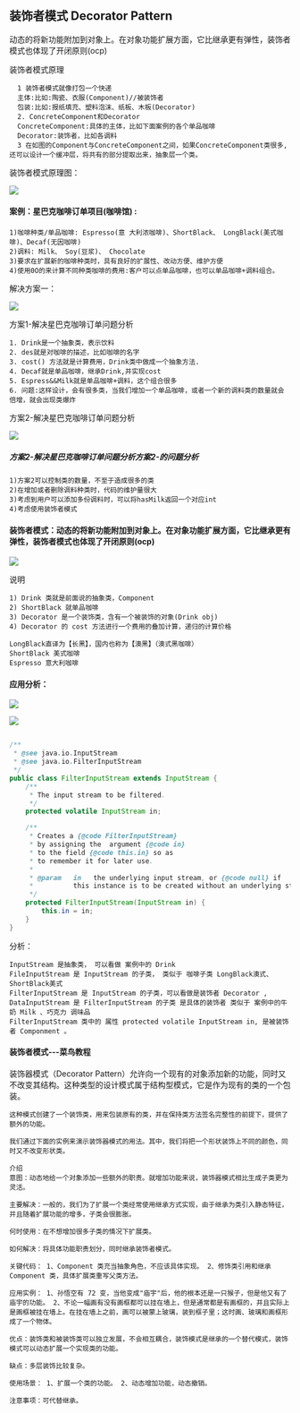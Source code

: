 ## 装饰者模式 Decorator Pattern

动态的将新功能附加到对象上。在对象功能扩展方面，它比继承更有弹性，装饰者模式也体现了开闭原则(ocp)

装饰者模式原理

      1 装饰者模式就像打包一个快递
      主体:比如:陶瓷、衣服(Component)//被装饰者
      包装:比如:报纸填充、塑料泡沫、纸板、木板(Decorator)
      2. ConcreteComponent和Decorator
      ConcreteComponent:具体的主体，比如下面案例的各个单品咖啡
      Decorator:装饰者，比如各调料
      3 在如图的Component与ConcreteComponent之间，如果ConcreteComponent类很多,还可以设计一个缓冲层，将共有的部分提取出来，抽象层一个类。  

装饰者模式原理图：

![](图片/装饰者模式原理图.png)


#### 案例：星巴克咖啡订单项目(咖啡馆) :

    1)咖啡种类/单品咖啡: Espresso(意 大利浓咖啡)、ShortBlack、 LongBlack(美式咖啡)、Decaf(无因咖啡)
    2)调料: Milk、 Soy(豆浆)、 Chocolate
    3)要求在扩展新的咖啡种类时，具有良好的扩展性、改动方便、维护方便
    4)使用0O的来计算不同种类咖啡的费用:客户可以点单品咖啡，也可以单品咖啡+调料组合。

解决方案一：

![](图片/装饰者模式案例-使用设计模式之前.png)

方案1-解决星巴克咖啡订单问题分析

    1. Drink是一个抽象类，表示饮料
    2. des就是对咖啡的描述，比如咖啡的名字
    3. cost() 方法就是计算费用，Drink类中做成一个抽象方法.
    4. Decaf就是单品咖啡，继承Drink,并实现cost
    5. Espress&&Milk就是单品咖啡+调料，这个组合很多
    6. 问题:这样设计，会有很多类，当我们增加一个单品咖啡，或者一个新的调料类的数量就会倍增，就会出现类爆炸

方案2-解决星巴克咖啡订单问题分析

![](图片/装饰者模式-解决咖啡订单问题.png)



##### 方案2-解决星巴克咖啡订单问题分析方案2-的问题分析

    1)方案2可以控制类的数量，不至于造成很多的类
    2)在增加或者删除调料种类时，代码的维护量很大
    3)考虑到用户可以添加多份调料时，可以将hasMilk返回一个对应int
    4)考虑使用装饰者模式

#### 装饰者模式：动态的将新功能附加到对象上。在对象功能扩展方面，它比继承更有弹性，装饰者模式也体现了开闭原则(ocp)

![](图片/装饰者模式-咖啡案例设计方案.png)

说明

    1) Drink 类就是前面说的抽象类，Component
    2) ShortBlack 就单品咖啡
    3) Decorator 是一个装饰类，含有一个被装饰的对象(Drink obj)
    4) Decorator 的 cost 方法进行一个费用的叠加计算，递归的计算价格

    LongBlack直译为【长黑】，国内也称为【澳黑】（澳式黑咖啡）
    ShortBlack 美式咖啡
    Espresso 意大利咖啡

#### 应用分析：

![](图片/装饰者模式在jdk应用的源码分析.png)

![](图片/装饰者模式在jdk应用的源码uml图.png)

```java

/**
 * @see java.io.InputStream
 * @see java.io.FilterInputStream
 */
public class FilterInputStream extends InputStream {
    /**
     * The input stream to be filtered.
     */
    protected volatile InputStream in;

    /**
     * Creates a {@code FilterInputStream}
     * by assigning the  argument {@code in}
     * to the field {@code this.in} so as
     * to remember it for later use.
     *
     * @param   in   the underlying input stream, or {@code null} if
     *          this instance is to be created without an underlying stream.
     */
    protected FilterInputStream(InputStream in) {
        this.in = in;
    }
}

```
分析：

    InputStream 是抽象类， 可以看做 案例中的 Drink
    FileInputStream 是 InputStream 的子类， 类似于 咖啡子类 LongBlack澳式、ShortBlack美式
    FilterInputStream 是 InputStream 的子类，可以看做是装饰者 Decorator ,
    DataInputStream 是 FilterInputStream 的子类 是具体的装饰者 类似于 案例中的牛奶 Milk 、巧克力 调味品
    FilterInputStream 类中的 属性 protected volatile InputStream in, 是被装饰者 Componment 。
    

#### 装饰者模式---菜鸟教程
[](https://www.runoob.com/design-pattern/decorator-pattern.html)
    装饰器模式（Decorator Pattern）允许向一个现有的对象添加新的功能，同时又不改变其结构。这种类型的设计模式属于结构型模式，它是作为现有的类的一个包装。
    
    这种模式创建了一个装饰类，用来包装原有的类，并在保持类方法签名完整性的前提下，提供了额外的功能。
    
    我们通过下面的实例来演示装饰器模式的用法。其中，我们将把一个形状装饰上不同的颜色，同时又不改变形状类。
    
    介绍
    意图：动态地给一个对象添加一些额外的职责。就增加功能来说，装饰器模式相比生成子类更为灵活。
    
    主要解决：一般的，我们为了扩展一个类经常使用继承方式实现，由于继承为类引入静态特征，并且随着扩展功能的增多，子类会很膨胀。
    
    何时使用：在不想增加很多子类的情况下扩展类。
    
    如何解决：将具体功能职责划分，同时继承装饰者模式。
    
    关键代码： 1、Component 类充当抽象角色，不应该具体实现。 2、修饰类引用和继承 Component 类，具体扩展类重写父类方法。
    
    应用实例： 1、孙悟空有 72 变，当他变成"庙宇"后，他的根本还是一只猴子，但是他又有了庙宇的功能。 2、不论一幅画有没有画框都可以挂在墙上，但是通常都是有画框的，并且实际上是画框被挂在墙上。在挂在墙上之前，画可以被蒙上玻璃，装到框子里；这时画、玻璃和画框形成了一个物体。
    
    优点：装饰类和被装饰类可以独立发展，不会相互耦合，装饰模式是继承的一个替代模式，装饰模式可以动态扩展一个实现类的功能。
    
    缺点：多层装饰比较复杂。
    
    使用场景： 1、扩展一个类的功能。 2、动态增加功能，动态撤销。
    
    注意事项：可代替继承。
